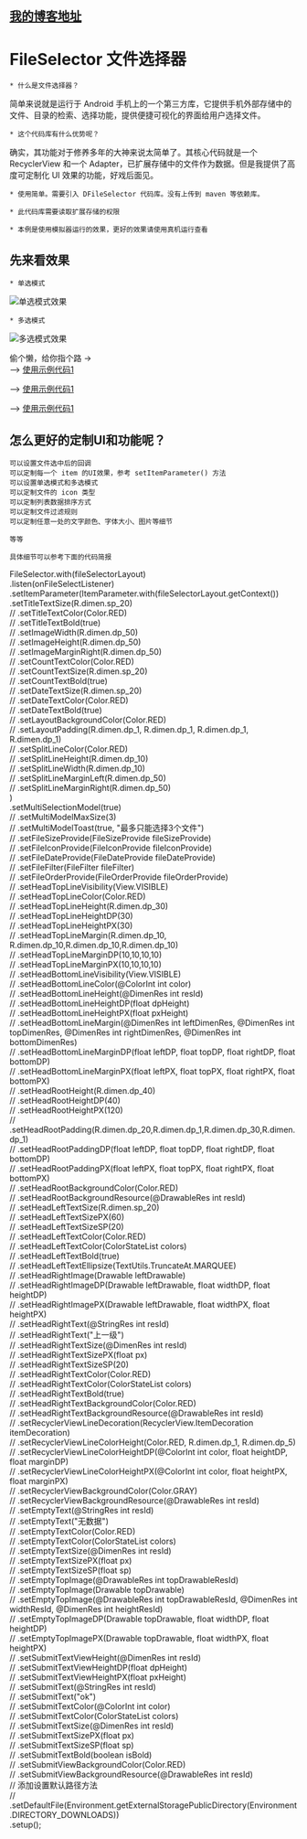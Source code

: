 ## [我的博客地址](https://blog.csdn.net/fesdgasdgasdg "点击进入")
# FileSelector    文件选择器
    * 什么是文件选择器？
  简单来说就是运行于 Android 手机上的一个第三方库，它提供手机外部存储中的文件、目录的检索、选择功能，提供便捷可视化的界面给用户选择文件。
  
    * 这个代码库有什么优势呢？
  确实，其功能对于修养多年的大神来说太简单了。其核心代码就是一个 RecyclerView 和一个 Adapter，已扩展存储中的文件作为数据。但是我提供了高度可定制化 UI 效果的功能，好戏后面见。
  
    * 使用简单。需要引入 DFileSelector 代码库。没有上传到 maven 等依赖库。
  
    * 此代码库需要读取扩展存储的权限
  
    * 本例是使用模拟器运行的效果，更好的效果请使用真机运行查看

## 先来看效果
    * 单选模式
![](https://github.com/mengzhinan/FileSelector/blob/master/snapshot/a1.gif "单选模式效果")

    * 多选模式
![](https://github.com/mengzhinan/FileSelector/blob/master/snapshot/a2.gif "多选模式效果")

偷个懒，给你指个路 -> <br/>
--> [使用示例代码1](https://github.com/mengzhinan/FileSelector/blob/master/app/src/main/java/com/duke/fileselector/Demo1Activity.java "点击进入")

--> [使用示例代码1](https://github.com/mengzhinan/FileSelector/blob/master/app/src/main/java/com/duke/fileselector/Demo2Activity.java "点击进入")

--> [使用示例代码1](https://github.com/mengzhinan/FileSelector/blob/master/app/src/main/java/com/duke/fileselector/Demo3Activity.java "点击进入")

## 怎么更好的定制UI和功能呢？
    可以设置文件选中后的回调
    可以定制每一个 item 的UI效果，参考 setItemParameter() 方法
    可以设置单选模式和多选模式
    可以定制文件的 icon 类型
    可以定制列表数据排序方式
    可以定制文件过滤规则
    可以定制任意一处的文字颜色、字体大小、图片等细节
    
    等等
    
    具体细节可以参考下面的代码简报

FileSelector.with(fileSelectorLayout) <br/>
                .listen(onFileSelectListener) <br/>
                .setItemParameter(ItemParameter.with(fileSelectorLayout.getContext()) <br/>
                                .setTitleTextSize(R.dimen.sp_20) <br/>
//                                .setTitleTextColor(Color.RED) <br/>
//                                .setTitleTextBold(true) <br/>
//                                .setImageWidth(R.dimen.dp_50) <br/>
//                                .setImageHeight(R.dimen.dp_50) <br/>
//                                .setImageMarginRight(R.dimen.dp_50) <br/>
//                                .setCountTextColor(Color.RED) <br/>
//                                .setCountTextSize(R.dimen.sp_20) <br/>
//                                .setCountTextBold(true) <br/>
//                                .setDateTextSize(R.dimen.sp_20) <br/>
//                                .setDateTextColor(Color.RED) <br/>
//                                .setDateTextBold(true) <br/>
//                                .setLayoutBackgroundColor(Color.RED) <br/>
//                                .setLayoutPadding(R.dimen.dp_1, R.dimen.dp_1, R.dimen.dp_1, R.dimen.dp_1) <br/>
//                                .setSplitLineColor(Color.RED) <br/>
//                                .setSplitLineHeight(R.dimen.dp_10) <br/>
//                                .setSplitLineWidth(R.dimen.dp_10) <br/>
//                                .setSplitLineMarginLeft(R.dimen.dp_50) <br/>
//                                .setSplitLineMarginRight(R.dimen.dp_50) <br/>
                ) <br/>
                .setMultiSelectionModel(true) <br/>
//                .setMultiModelMaxSize(3) <br/>
//                .setMultiModelToast(true, "最多只能选择3个文件") <br/>
//                .setFileSizeProvide(FileSizeProvide fileSizeProvide) <br/>
//                .setFileIconProvide(FileIconProvide fileIconProvide) <br/>
//                .setFileDateProvide(FileDateProvide fileDateProvide) <br/>
//                .setFileFilter(FileFilter fileFilter) <br/>
//                .setFileOrderProvide(FileOrderProvide fileOrderProvide) <br/>
//                .setHeadTopLineVisibility(View.VISIBLE) <br/>
//                .setHeadTopLineColor(Color.RED) <br/>
//                .setHeadTopLineHeight(R.dimen.dp_30) <br/>
//                .setHeadTopLineHeightDP(30) <br/>
//                .setHeadTopLineHeightPX(30) <br/>
//                .setHeadTopLineMargin(R.dimen.dp_10, R.dimen.dp_10,R.dimen.dp_10,R.dimen.dp_10) <br/>
//                .setHeadTopLineMarginDP(10,10,10,10) <br/>
//                .setHeadTopLineMarginPX(10,10,10,10) <br/>
//                .setHeadBottomLineVisibility(View.VISIBLE) <br/>
//                .setHeadBottomLineColor(@ColorInt int color) <br/>
//                .setHeadBottomLineHeight(@DimenRes int resId) <br/>
//                .setHeadBottomLineHeightDP(float dpHeight) <br/>
//                .setHeadBottomLineHeightPX(float pxHeight) <br/>
//                .setHeadBottomLineMargin(@DimenRes int leftDimenRes, @DimenRes int topDimenRes, @DimenRes int rightDimenRes, @DimenRes int bottomDimenRes) <br/>
//                .setHeadBottomLineMarginDP(float leftDP, float topDP, float rightDP, float bottomDP) <br/>
//                .setHeadBottomLineMarginPX(float leftPX, float topPX, float rightPX, float bottomPX) <br/>
//                .setHeadRootHeight(R.dimen.dp_40) <br/>
//                .setHeadRootHeightDP(40) <br/>
//                .setHeadRootHeightPX(120) <br/>
//                .setHeadRootPadding(R.dimen.dp_20,R.dimen.dp_1,R.dimen.dp_30,R.dimen.dp_1) <br/>
//                .setHeadRootPaddingDP(float leftDP, float topDP, float rightDP, float bottomDP) <br/>
//                .setHeadRootPaddingPX(float leftPX, float topPX, float rightPX, float bottomPX) <br/>
//                .setHeadRootBackgroundColor(Color.RED) <br/>
//                .setHeadRootBackgroundResource(@DrawableRes int resId) <br/>
//                .setHeadLeftTextSize(R.dimen.sp_20) <br/>
//                .setHeadLeftTextSizePX(60) <br/>
//                .setHeadLeftTextSizeSP(20) <br/>
//                .setHeadLeftTextColor(Color.RED) <br/>
//                .setHeadLeftTextColor(ColorStateList colors) <br/>
//                .setHeadLeftTextBold(true) <br/>
//                .setHeadLeftTextEllipsize(TextUtils.TruncateAt.MARQUEE) <br/>
//                .setHeadRightImage(Drawable leftDrawable) <br/>
//                .setHeadRightImageDP(Drawable leftDrawable, float widthDP, float heightDP) <br/>
//                .setHeadRightImagePX(Drawable leftDrawable, float widthPX, float heightPX) <br/>
//                .setHeadRightText(@StringRes int resId) <br/>
//                .setHeadRightText("上一级") <br/>
//                .setHeadRightTextSize(@DimenRes int resId) <br/>
//                .setHeadRightTextSizePX(float px) <br/>
//                .setHeadRightTextSizeSP(20) <br/>
//                .setHeadRightTextColor(Color.RED) <br/>
//                .setHeadRightTextColor(ColorStateList colors) <br/>
//                .setHeadRightTextBold(true) <br/>
//                .setHeadRightTextBackgroundColor(Color.RED) <br/>
//                .setHeadRightTextBackgroundResource(@DrawableRes int resId) <br/>
//                .setRecyclerViewLineDecoration(RecyclerView.ItemDecoration itemDecoration) <br/>
//                .setRecyclerViewLineColorHeight(Color.RED, R.dimen.dp_1, R.dimen.dp_5) <br/>
//                .setRecyclerViewLineColorHeightDP(@ColorInt int color, float heightDP, float marginDP) <br/>
//                .setRecyclerViewLineColorHeightPX(@ColorInt int color, float heightPX, float marginPX) <br/>
//                .setRecyclerViewBackgroundColor(Color.GRAY) <br/>
//                .setRecyclerViewBackgroundResource(@DrawableRes int resId) <br/>
//                .setEmptyText(@StringRes int resId) <br/>
//                .setEmptyText("无数据") <br/>
//                .setEmptyTextColor(Color.RED) <br/>
//                .setEmptyTextColor(ColorStateList colors) <br/>
//                .setEmptyTextSize(@DimenRes int resId) <br/>
//                .setEmptyTextSizePX(float px) <br/>
//                .setEmptyTextSizeSP(float sp) <br/>
//                .setEmptyTopImage(@DrawableRes int topDrawableResId) <br/>
//                .setEmptyTopImage(Drawable topDrawable) <br/>
//                .setEmptyTopImage(@DrawableRes int topDrawableResId, @DimenRes int widthResId, @DimenRes int heightResId) <br/>
//                .setEmptyTopImageDP(Drawable topDrawable, float widthDP, float heightDP) <br/>
//                .setEmptyTopImagePX(Drawable topDrawable, float widthPX, float heightPX) <br/>
//                .setSubmitTextViewHeight(@DimenRes int resId) <br/>
//                .setSubmitTextViewHeightDP(float dpHeight) <br/>
//                .setSubmitTextViewHeightPX(float pxHeight) <br/>
//                .setSubmitText(@StringRes int resId) <br/>
//                .setSubmitText("ok") <br/>
//                .setSubmitTextColor(@ColorInt int color) <br/>
//                .setSubmitTextColor(ColorStateList colors) <br/>
//                .setSubmitTextSize(@DimenRes int resId) <br/>
//                .setSubmitTextSizePX(float px) <br/>
//                .setSubmitTextSizeSP(float sp) <br/>
//                .setSubmitTextBold(boolean isBold) <br/>
//                .setSubmitViewBackgroundColor(Color.RED) <br/>
//                .setSubmitViewBackgroundResource(@DrawableRes int resId) <br/>
//                添加设置默认路径方法  <br/>
//                .setDefaultFile(Environment.getExternalStoragePublicDirectory(Environment.DIRECTORY_DOWNLOADS)) <br/>
                .setup(); <br/>
